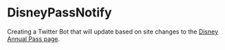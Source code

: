 # DisneyPassNotify
Creating a Twitter Bot that will update based on site changes to the [Disney Annual Pass page](https://disneyworld.disney.go.com/passes/).
